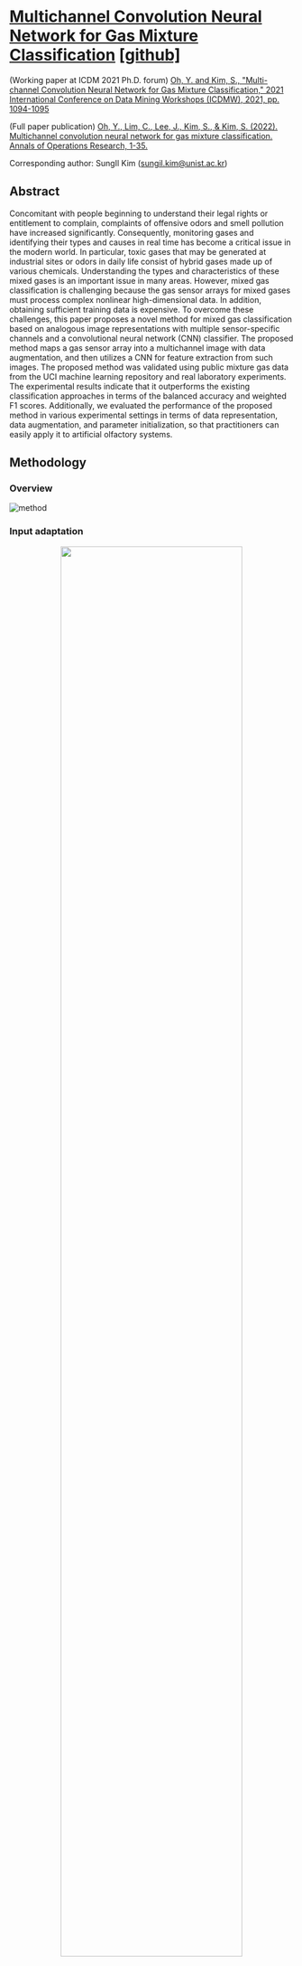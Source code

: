 # [Multichannel Convolution Neural Network for Gas Mixture Classification](https://yongkyung-oh.github.io/Multichannel-CNN/) [[github]](https://github.com/yongkyung-oh/Multichannel-CNN/)

(Working paper at ICDM 2021 Ph.D. forum) [Oh, Y. and Kim, S., "Multi-channel Convolution Neural Network for Gas Mixture Classification," 2021 International Conference on Data Mining Workshops (ICDMW), 2021, pp. 1094-1095](https://ieeexplore.ieee.org/abstract/document/9679920)

(Full paper publication) [Oh, Y., Lim, C., Lee, J., Kim, S., & Kim, S. (2022). Multichannel convolution neural network for gas mixture classification. Annals of Operations Research, 1-35.](https://link.springer.com/article/10.1007/s10479-022-04715-2)

Corresponding author: SungIl Kim (sungil.kim@unist.ac.kr)

## Abstract
Concomitant with people beginning to understand their legal rights or entitlement to complain, complaints of offensive odors and smell pollution have increased significantly. Consequently, monitoring gases and identifying their types and causes in real time has become a critical issue in the modern world. In particular, toxic gases that may be generated at industrial sites or odors in daily life consist of hybrid gases made up of various chemicals. Understanding the types and characteristics of these mixed gases is an important issue in many areas. However, mixed gas classification is challenging because the gas sensor arrays for mixed gases must process complex nonlinear high-dimensional data. In addition, obtaining sufficient training data is expensive. To overcome these challenges, this paper proposes a novel method for mixed gas classification based on analogous image representations with multiple sensor-specific channels and a convolutional neural network (CNN) classifier. The proposed method maps a gas sensor array into a multichannel image with data augmentation, and then utilizes a CNN for feature extraction from such images. The proposed method was validated using public mixture gas data from the UCI machine learning repository and real laboratory experiments. The experimental results indicate that it outperforms the existing classification approaches in terms of the balanced accuracy and weighted F1 scores. Additionally, we evaluated the performance of the proposed method in various experimental settings in terms of data representation, data augmentation, and parameter initialization, so that practitioners can easily apply it to artificial olfactory systems.


## Methodology
### Overview
![method](figs/method_fig_1.jpg "Method")

### Input adaptation
<p align="center"><img width="80%" src="figs/method_fig_2.jpg" /></p>

### Experiment reuslts 
<p align="center"><img width="80%" src="figs/result.jpg" /></p>
